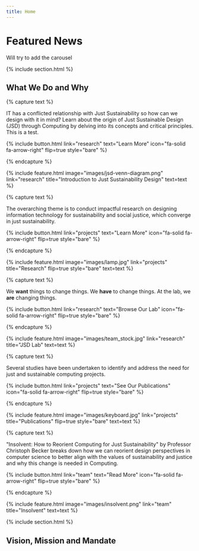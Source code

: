 ```yaml
---
title: Home
---
```


# Featured News

Will try to add the carousel 

{% include section.html %}

## What We Do and Why

{% capture text %}

IT has a conflicted relationship with Just Sustainability so how can we design with it in mind? Learn about the origin of Just Sustainable Design (JSD) through Computing by delving into its concepts and critical principles. This is a test.

{%
  include button.html
  link="research"
  text="Learn More"
  icon="fa-solid fa-arrow-right"
  flip=true
  style="bare"
%}

{% endcapture %}

{%
  include feature.html
  image="images/jsd-venn-diagram.png"
  link="research"
  title="Introduction to Just Sustainability Design"
  text=text
%}

{% capture text %}

The overarching theme is to conduct impactful research on designing information technology for sustainability and social justice, which converge in just sustainability.

{%
  include button.html
  link="projects"
  text="Learn More"
  icon="fa-solid fa-arrow-right"
  flip=true
  style="bare"
%}

{% endcapture %}

{%
  include feature.html
  image="images/lamp.jpg"
  link="projects"
  title="Research"
  flip=true
  style="bare"
  text=text
%}

{% capture text %}

We **want** things to change things. We **have** to change things. At the lab, we **are** changing things.

{%
  include button.html
  link="research"
  text="Browse Our Lab"
  icon="fa-solid fa-arrow-right"
  flip=true
  style="bare"
%}

{% endcapture %}

{%
  include feature.html
  image="images/team_stock.jpg"
  link="research"
  title="JSD Lab"
  text=text
%}

{% capture text %}

Several studies have been undertaken to identify and address the need for just and sustainable computing projects.

{%
  include button.html
  link="projects"
  text="See Our Publications"
  icon="fa-solid fa-arrow-right"
  flip=true
  style="bare"
%}

{% endcapture %}

{%
  include feature.html
  image="images/keyboard.jpg"
  link="projects"
  title="Publications"
  flip=true
  style="bare"
  text=text
%}

{% capture text %}

"Insolvent: How to Reorient Computing for Just Sustainability" by Professor Christoph Becker breaks down how we can reorient design perspectives in computer science to better align with the values of sustainability and justice and why this change is needed in Computing.

{%
  include button.html
  link="team"
  text="Read More"
  icon="fa-solid fa-arrow-right"
  flip=true
  style="bare"
%}

{% endcapture %}

{%
  include feature.html
  image="images/insolvent.png"
  link="team"
  title="Insolvent"
  text=text
%}

{% include section.html %}

## Vision, Mission and Mandate
